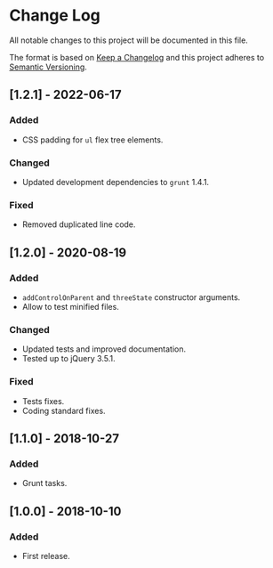 # Change Log
All notable changes to this project will be documented in this file.

The format is based on [Keep a Changelog](http://keepachangelog.com/)
and this project adheres to [Semantic Versioning](http://semver.org/).

## [1.2.1] - 2022-06-17
### Added
 - CSS padding for `ul` flex tree elements. 

### Changed
 - Updated development dependencies to `grunt` 1.4.1.

### Fixed
 - Removed duplicated line code.

## [1.2.0] - 2020-08-19
### Added
 - `addControlOnParent` and `threeState` constructor arguments.
 - Allow to test minified files.

### Changed
 - Updated tests and improved documentation.
 - Tested up to jQuery 3.5.1.

### Fixed
 - Tests fixes.
 - Coding standard fixes.

## [1.1.0] - 2018-10-27
### Added
 - Grunt tasks.
 
## [1.0.0] - 2018-10-10
### Added
 - First release.
